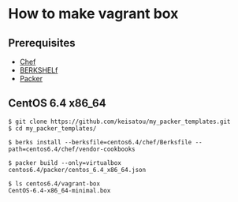 # How to make vagrant box

## Prerequisites
* [Chef](http://www.opscode.com/chef/ "Link to Chef")
* [BERKSHELf](http://berkshelf.com/ "Link to BERKSHELF")
* [Packer](http://www.packer.io/ "Link to Packer")

## CentOS 6.4 x86_64
```
$ git clone https://github.com/keisatou/my_packer_templates.git
$ cd my_packer_templates/

$ berks install --berksfile=centos6.4/chef/Berksfile --path=centos6.4/chef/vendor-cookbooks

$ packer build --only=virtualbox centos6.4/packer/centos_6.4_x86_64.json

$ ls centos6.4/vagrant-box
CentOS-6.4-x86_64-minimal.box
```
